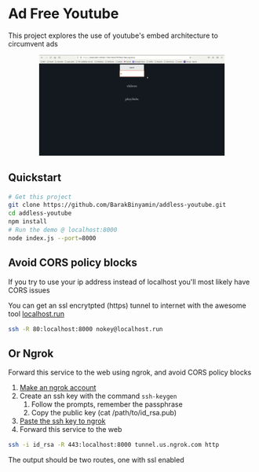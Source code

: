# Ad Free Youtube
This project explores the use of youtube's embed architecture to circumvent ads
<p align="center">
<img width="75%" src="demo.gif"/>
</p>

## Quickstart
```bash
# Get this project
git clone https://github.com/BarakBinyamin/addless-youtube.git
cd addless-youtube
npm install
# Run the demo @ localhost:8000
node index.js --port=8000
```

## Avoid CORS policy blocks
If you try to use your ip address instead of localhost you'll most likely have CORS issues  

You can get an ssl encrytpted (https) tunnel to internet with the awesome tool [localhost.run](https://localhost.run/)
```bash
ssh -R 80:localhost:8000 nokey@localhost.run
```

## Or Ngrok
Forward this service to the web using ngrok, and avoid CORS policy blocks
1. [Make an ngrok account](https://ngrok.com/)
2. Create an ssh key with the command `ssh-keygen`
   1. Follow the prompts, remember the passphrase 
   2. Copy the public key (cat /path/to/id_rsa.pub)
3. [Paste the ssh key to ngrok](https://dashboard.ngrok.com/tunnels/ssh-keys)
4. Forward this service to the web
```bash
ssh -i id_rsa -R 443:localhost:8000 tunnel.us.ngrok.com http
```
The output should be two routes, one with ssl enabled
